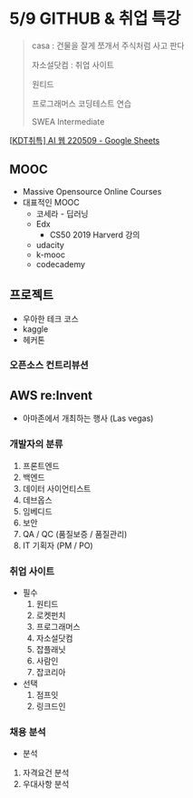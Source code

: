 # 5/9 GITHUB & 취업 특강

> casa : 건물을 잘게 쪼개서 주식처럼 사고 판다
>
> 자소설닷컴 : 취업 사이트
>
> 원티드
>
> 프로그래머스 코딩테스트 연습
>
> SWEA Intermediate

[[KDT취특\] AI 웹 220509 - Google Sheets](https://docs.google.com/spreadsheets/d/1friYqsyTxYdBWABUdMgSq75MeNgHiJEajwidwP7WUMw/edit#gid=0)

## MOOC

- Massive Opensource Online Courses
- 대표적인 MOOC
  - 코세라 - 딥러닝
  - Edx 
    - CS50 2019 Harverd 강의 
  - udacity
  - k-mooc
  - codecademy

## 프로젝트

- 우아한 테크 코스 
- kaggle
- 헤커톤

### 오픈소스 컨트리뷰션

## AWS re:Invent

- 아마존에서 개최하는 행사 (Las vegas)

### 개발자의 분류

1. 프론트엔드
2. 백엔드
3. 데이터 사이언티스트
4. 데브옵스
5. 임베디드
6. 보안
7. QA / QC (품질보증 / 품질관리)
8. IT 기획자 (PM / PO)

### 취업 사이트

- 필수
  1. 원티드
  2. 로켓펀치
  3. 프로그래머스
  4. 자소설닷컴
  5. 잡플래닛
  6. 사람인
  7. 잡코리아
- 선택
  1. 점프잇
  2. 링크드인

### 채용 분석

- 분석 

1) 자격요건 분석
2) 우대사항 분석